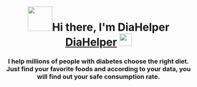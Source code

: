<h1 align="center"><img src="./src/assets/logo_.png" height="64"/>Hi there, I'm DiaHelper
<a href="https://.../" target="_blank">DiaHelper</a> 
<img src="https://github.com/blackcater/blackcater/raw/main/images/Hi.gif" height="32"/></h1>
<h3 align="center">I help millions of people with diabetes choose the right diet. 
Just find your favorite foods and according to your data, you will find out your safe consumption rate.</h3>
